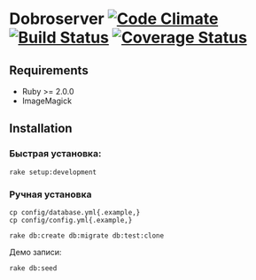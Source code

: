 # Dobroserver [![Code Climate](https://codeclimate.com/github/ksevelyar/dobroserver.png)](https://codeclimate.com/github/ksevelyar/dobroserver) [![Build Status](https://travis-ci.org/ksevelyar/dobroserver.png?branch=master)](https://travis-ci.org/ksevelyar/dobroserver) [![Coverage Status](https://coveralls.io/repos/ksevelyar/dobroserver/badge.png?branch=master)](https://coveralls.io/r/ksevelyar/dobroserver?branch=master)

## Requirements

* Ruby >= 2.0.0
* ImageMagick

## Installation

### Быстрая установка:

```
rake setup:development
```

### Ручная установка

```
cp config/database.yml{.example,}
cp config/config.yml{.example,}
```

```
rake db:create db:migrate db:test:clone
```

Демо записи:

```
rake db:seed
```
